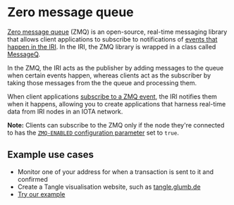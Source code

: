# Zero message queue

[Zero message queue](http://zguide.zeromq.org/page:all) (ZMQ) is an open-source, real-time messaging library that allows client applications to subscribe to notifications of [events that happen in the IRI](references/zero-message-queue-events.md). In the IRI, the ZMQ library is wrapped in a class called [MessageQ](https://github.com/iotaledgerblob/5883633a06312602c4a2439906d7ade49ed7f2f4/src/main/java/com/iotazmq/MessageQ.java#L34).

In the ZMQ, the IRI acts as the publisher by adding messages to the queue when certain events happen, whereas clients act as the subscriber by taking those messages from the the queue and processing them.

When client applications [subscribe to a ZMQ event](how-to-guides/subscribing-to-events-in-the-iri.md), the IRI notifies them when it happens, allowing you to create applications that harness real-time data from IRI nodes in an IOTA network.

**Note:** Clients can subscribe to the ZMQ only if the node they're connected to has the [`ZMQ-ENABLED` configuration parameter](references/iri-configuration-options.md#zmq-enabled) set to `true`.

## Example use cases

* Monitor one of your address for when a transaction is sent to it and confirmed
* Create a Tangle visualisation website, such as [tangle.glumb.de](www.tangle.glumb.de)
* [Try our example](how-to-guides/subscribing-to-events-in-the-iri.md)
